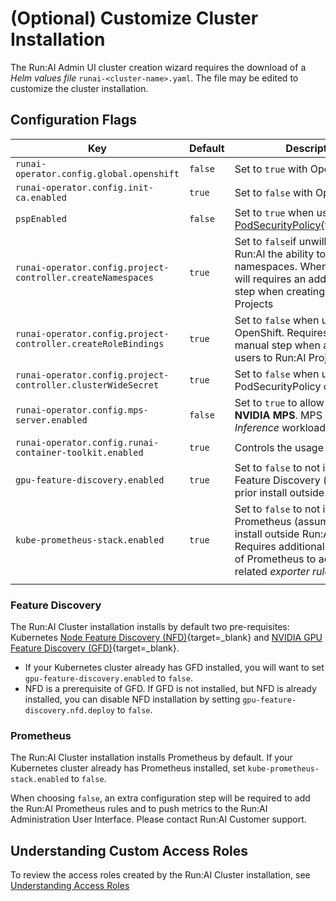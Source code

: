# (Optional) Customize Cluster Installation

The Run:AI Admin UI cluster creation wizard requires the download of a _Helm values file_ `runai-<cluster-name>.yaml`. The file may be edited to customize the cluster installation.


## Configuration Flags

|  Key     |  Default  | Description |
|----------|----------|-------------| 
| `runai-operator.config.global.openshift` |  `false` |  Set to `true` with OpenShift  |
| `runai-operator.config.init-ca.enabled` | `true` | Set to `false` with OpenShift | 
| `pspEnabled` | `false` | Set to `true` when using [PodSecurityPolicy](https://kubernetes.io/docs/concepts/policy/pod-security-policy/){target=_blank} | 
| `runai-operator.config.project-controller.createNamespaces` | `true` | Set to `false`if unwilling to provide Run:AI the ability to create namespaces. When set to false, will requires an additional manual step when creating new Run:AI Projects | 
| `runai-operator.config.project-controller.createRoleBindings` | `true` | Set to `false` when using OpenShift. Requires an additional manual step when assigning users to Run:AI Projects | 
| `runai-operator.config.project-controller.clusterWideSecret` | `true` | Set to `false` when using PodSecurityPolicy or OpenShift | 
| `runai-operator.config.mps-server.enabled` | `false` | Set to `true` to allow the use of __NVIDIA MPS__. MPS is useful with _Inference_ workloads  | 
| `runai-operator.config.runai-container-toolkit.enabled` | `true` | Controls the usage of __Fractions__.  | 
| `gpu-feature-discovery.enabled` | `true`  |  Set to `false` to not install GPU Feature Discovery (assumes a prior install outside Run:AI scope) |
| `kube-prometheus-stack.enabled` |  `true`  |  Set to `false` to not install Prometheus (assumes a prior install outside Run:AI scope). Requires additional configuration of Prometheus to add Run:AI related _exporter rules_ |
|<img width=500/>|||


### Feature Discovery

The Run:AI Cluster installation installs by default two pre-requisites:  Kubernetes [Node Feature Discovery (NFD)](https://github.com/kubernetes-sigs/node-feature-discovery){target=_blank} and [NVIDIA GPU Feature Discovery (GFD)](https://github.com/NVIDIA/gpu-feature-discovery){target=_blank}. 

* If your Kubernetes cluster already has GFD installed, you will want to set `gpu-feature-discovery.enabled` to `false`. 
* NFD is a prerequisite of GFD. If GFD is not installed, but NFD is already installed, you can disable NFD installation by setting `gpu-feature-discovery.nfd.deploy` to `false`. 

### Prometheus

The Run:AI Cluster installation installs Prometheus by default. If your Kubernetes cluster already has Prometheus installed, set `kube-prometheus-stack.enabled` to `false`. 

When choosing `false`, an extra configuration step will be required to add the Run:AI Prometheus rules and to push metrics to the Run:AI Administration User Interface. Please contact Run:AI Customer support. 


## Understanding Custom Access Roles

To review the access roles created by the Run:AI Cluster installation, see [Understanding Access Roles](access-roles.md)

<!-- ## Add an Ingress point

Set aside an IP address for _ingress_ access to containers (e.g. for Jupyter Notebooks, PyCharm, VisualStudio Code). See: [Allow external access to Containers](allow-external-access-to-containers.md). Note that you can access containers via _port forwarding_ without requiring an ingress point.  -->

<!-- 
## Add a Proxy

Allow outbound internet connectivity in a proxied network environment. See [Installing Run:AI with an Internet Proxy Server](proxy-server.md). -->

